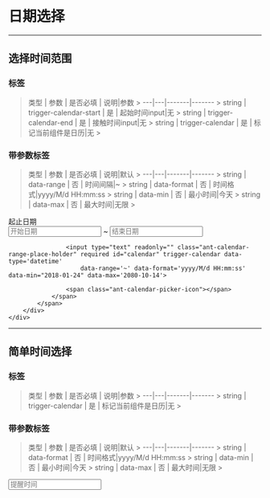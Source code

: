 # 日期选择
---
## 选择时间范围
### 标签
> 类型 | 参数 | 是否必填 | 说明|参数
	> ---|---|-------|-------
	> string | trigger-calendar-start | 是 | 起始时间input|无
	> string | trigger-calendar-end | 是 | 接触时间input|无
	> string | trigger-calendar | 是 | 标记当前组件是日历|无
	>
>

### 带参数标签
> 类型 | 参数 | 是否必填 | 说明|默认
	> ---|---|-------|-------
	> string | data-range | 否 | 时间间隔|~
	> string | data-format | 否 | 时间格式|yyyy/M/d HH:mm:ss
	> string | data-min | 否 | 最小时间|今天
    > string | data-max | 否 | 最大时间|无限
	>
>

<div class="doc-views">

<div class="ant-row ant-form-item">
    <div class="ant-form-item-label ant-col-xs-24 ant-col-sm-7">
        <label for="date" class="ant-form-item-required" title="起止日期">起止日期</label>
    </div>
    <div class="ant-form-item-control-wrapper ant-col-xs-24 ant-col-sm-12 ant-col-md-10">
        <div class="ant-form-item-control ">
            <span class="ant-calendar-picker" tabindex="0" style="width: 100%;">
                <span class="ant-calendar-picker-input ant-input">
                    <input readonly="" value="" placeholder="开始日期" name="day-start" trigger-calendar-start="" class="ant-calendar-range-picker-input">
                    <span class="ant-calendar-range-picker-separator">
                        ~ </span>
                    <input readonly="" value="" name="day-end" placeholder="结束日期" trigger-calendar-end="" class="ant-calendar-range-picker-input">

                    <input type="text" readonly="" class="ant-calendar-range-place-holder" required id="calendar" trigger-calendar data-type='datetime'
                        data-range='~' data-format='yyyy/M/d HH:mm:ss' data-min="2018-01-24" data-max='2080-10-14'>

                    <span class="ant-calendar-picker-icon"></span>
                </span>
            </span>
        </div>
    </div>
</div>
</div>

---
## 简单时间选择
### 标签
> 类型 | 参数 | 是否必填 | 说明|参数
	> ---|---|-------|-------
	> string | trigger-calendar | 是 | 标记当前组件是日历|无
	>
>

### 带参数标签
> 类型 | 参数 | 是否必填 | 说明|默认
	> ---|---|-------|-------
	> string | data-format | 否 | 时间格式|yyyy/M/d HH:mm:ss
	> string | data-min | 否 | 最小时间|今天
    > string | data-max | 否 | 最大时间|无限
	>
>
<div class="doc-views">
 <div class="ant-form-item-control-wrapper">
    <div class="ant-form-item-control ">
        <span class="ant-time-picker " style="width: 100%;">
            <input type="text" name="tipstime" class="ant-time-picker-input" placeholder="提醒时间" value="" id="calendar-startTime" trigger-calendar
                data-type='datetime' data-format='yyyy/M/d HH:mm:ss' data-min="2018-01-20" data-max='2080-10-14' required>
            <span class="ant-time-picker-icon"></span>
        </span>
    </div>
</div>
</div>